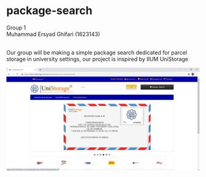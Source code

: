 # package-search

Group 1 <br />
Muhammad Ersyad Ghifari (1623143) <br /><br />

Our group will be making a simple package search dedicated for parcel storage in university settings, our project is inspired by IIUM UniStorage <br />

![alt text](https://github.com/ersaaad/package-search/blob/8dfcb4b0e42990c3a7ceadbedd7f6d2de8a72d5d/2021-12-30.png)

